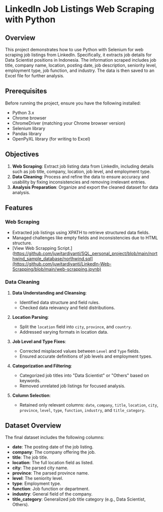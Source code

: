 # LinkedIn Job Listings Web Scraping with Python

## Overview
This project demonstrates how to use Python with Selenium for web scraping job listings from LinkedIn. Specifically, it extracts job details for Data Scientist positions in Indonesia. The information scraped includes job title, company name, location, posting date, job description, seniority level, employment type, job function, and industry. The data is then saved to an Excel file for further analysis.

## Prerequisites

Before running the project, ensure you have the following installed:

- Python 3.x
- Chrome browser
- ChromeDriver (matching your Chrome browser version)
- Selenium library
- Pandas library
- OpenPyXL library (for writing to Excel)

## Objectives
1. **Web Scraping**: Extract job listing data from LinkedIn, including details such as job title, company, location, job level, and employment type.
2. **Data Cleaning**: Process and refine the data to ensure accuracy and usability by fixing inconsistencies and removing irrelevant entries.
3. **Analysis Preparation**: Organize and export the cleaned dataset for data analysis.

## Features
### Web Scraping
- Extracted job listings using XPATH to retrieve structured data fields.
- Managed challenges like empty fields and inconsistencies due to HTML structure.
- [View Web Scrapping Script.](https://github.com/juwitardiyanti/SQL_personal_project/blob/main/northwind_sample_database/northwind.sql](https://github.com/juwitardiyanti/Linkedln-Web-Scrapping/blob/main/web-scrapping.ipynb)

### Data Cleaning
1. **Data Understanding and Cleansing**:
   - Identified data structure and field rules.
   - Checked data relevancy and field distributions.

2. **Location Parsing**:
   - Split the `location` field into `city`, `province`, and `country`.
   - Addressed varying formats in location data.

3. **Job Level and Type Fixes**:
   - Corrected misplaced values between `Level` and `Type` fields.
   - Ensured accurate definitions of job levels and employment types.

4. **Categorization and Filtering**:
   - Categorized job titles into "Data Scientist" or "Others" based on keywords.
   - Removed unrelated job listings for focused analysis.

5. **Column Selection**:
   - Retained only relevant columns: `date`, `company`, `title`, `location`, `city`, `province`, `level`, `type`, `function`, `industry`, and `title_category`.

## Dataset Overview
The final dataset includes the following columns:
- **date**: The posting date of the job listing.
- **company**: The company offering the job.
- **title**: The job title.
- **location**: The full location field as listed.
- **city**: The parsed city name.
- **province**: The parsed province name.
- **level**: The seniority level.
- **type**: Employment type.
- **function**: Job function or department.
- **industry**: General field of the company.
- **title_category**: Generalized job title category (e.g., Data Scientist, Others).

